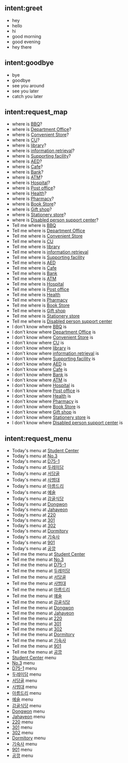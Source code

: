 ## intent:greet
  - hey
  - hello
  - hi
  - good morning
  - good evening
  - hey there

## intent:goodbye
  - bye
  - goodbye
  - see you around
  - see you later
  - catch you later

## intent:request_map
  - where is [BBQ](place)?
  - where is [Department Office](place)?
  - where is [Convenient Store](place)?
  - where is [CU](place)?
  - where is [library](place)?
  - where is [information retrieval](place)?
  - where is [Supporting facility](place)?
  - where is [AED](place)?
  - where is [Cafe](place)?
  - where is [Bank](place)?
  - where is [ATM](place)?
  - where is [Hospital](place)?
  - where is [Post office](place)?
  - where is [Health](place)?
  - where is [Pharmacy](place)?
  - where is [Book Store](place)?
  - where is [Gift shop](place)?
  - where is [Stationery store](place)?
  - where is [Disabled person support center](place)?
  - Tell me where is [BBQ](place)
  - Tell me where is [Department Office](place)
  - Tell me where is [Convenient Store](place)
  - Tell me where is [CU](place)
  - Tell me where is [library](place)
  - Tell me where is [information retrieval](place)
  - Tell me where is [Supporting facility](place)
  - Tell me where is [AED](place)
  - Tell me where is [Cafe](place)
  - Tell me where is [Bank](place)
  - Tell me where is [ATM](place)
  - Tell me where is [Hospital](place)
  - Tell me where is [Post office](place)
  - Tell me where is [Health](place)
  - Tell me where is [Pharmacy](place)
  - Tell me where is [Book Store](place)
  - Tell me where is [Gift shop](place)
  - Tell me where is [Stationery store](place)
  - Tell me where is [Disabled person support center](place)
  - I don't know where [BBQ](place) is
  - I don't know where [Department Office](place) is
  - I don't know where [Convenient Store](place) is
  - I don't know where [CU](place) is
  - I don't know where [library](place) is
  - I don't know where [information retrieval](place) is
  - I don't know where [Supporting facility](place) is
  - I don't know where [AED](place) is
  - I don't know where [Cafe](place) is
  - I don't know where [Bank](place) is
  - I don't know where [ATM](place) is
  - I don't know where [Hospital](place) is
  - I don't know where [Post office](place) is
  - I don't know where [Health](place) is
  - I don't know where [Pharmacy](place) is
  - I don't know where [Book Store](place) is
  - I don't know where [Gift shop](place) is
  - I don't know where [Stationery store](place) is
  - I don't know where [Disabled person support center](place) is

## intent:request_menu
  - Today's menu at [Student Center](meal)
  - Today's menu at [No.3](meal)
  - Today's menu at [D75-1](meal)
  - Today's menu at [두레미담](meal)
  - Today's menu at [서당골](meal)
  - Today's menu at [사범대](meal)
  - Today's menu at [아름드리](meal)
  - Today's menu at [예술](meal)
  - Today's menu at [감골식당](meal)
  - Today's menu at [Dongwon](meal)
  - Today's menu at [Jahayeon](meal)
  - Today's menu at [220](meal)
  - Today's menu at [301](meal)
  - Today's menu at [302](meal)
  - Today's menu at [Dormitory](meal)
  - Today's menu at [기숙사](meal)
  - Today's menu at [901](meal)
  - Today's menu at [공깡](meal)
  - Tell me the menu at [Student Center](meal)
  - Tell me the menu at [No.3](meal)
  - Tell me the menu at [D75-1](meal)
  - Tell me the menu at [두레미담](meal)
  - Tell me the menu at [서당골](meal)
  - Tell me the menu at [사범대](meal)
  - Tell me the menu at [아름드리](meal)
  - Tell me the menu at [예술](meal)
  - Tell me the menu at [감골식당](meal)
  - Tell me the menu at [Dongwon](meal)
  - Tell me the menu at [Jahayeon](meal)
  - Tell me the menu at [220](meal)
  - Tell me the menu at [301](meal)
  - Tell me the menu at [302](meal)
  - Tell me the menu at [Dormitory](meal)
  - Tell me the menu at [기숙사](meal)
  - Tell me the menu at [901](meal)
  - Tell me the menu at [공깡](meal)
  - [Student Center](meal) menu
  - [No.3](meal) menu
  - [D75-1](meal) menu
  - [두레미담](meal) menu
  - [서당골](meal) menu
  - [사범대](meal) menu
  - [아름드리](meal) menu
  - [예술](meal) menu
  - [감골식당](meal) menu
  - [Dongwon](meal) menu
  - [Jahayeon](meal) menu
  - [220](meal) menu
  - [301](meal) menu
  - [302](meal) menu
  - [Dormitory](meal) menu
  - [기숙사](meal) menu
  - [901](meal) menu
  - [공깡](meal) menu

